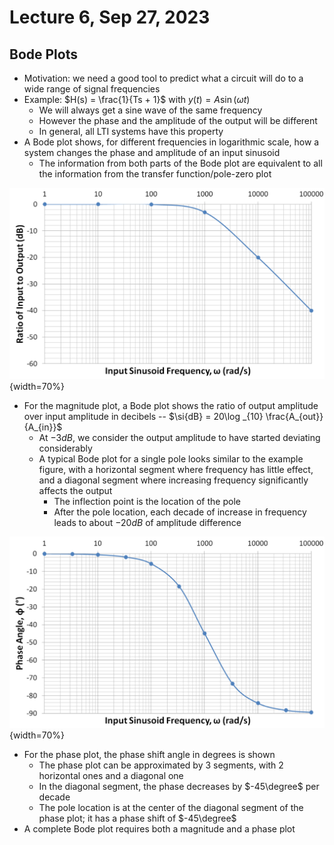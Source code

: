 # Lecture 6, Sep 27, 2023

## Bode Plots

* Motivation: we need a good tool to predict what a circuit will do to a wide range of signal frequencies
* Example: $H(s) = \frac{1}{Ts + 1}$ with $y(t) = A\sin(\omega t)$
	* We will always get a sine wave of the same frequency
	* However the phase and the amplitude of the output will be different
	* In general, all LTI systems have this property
* A Bode plot shows, for different frequencies in logarithmic scale, how a system changes the phase and amplitude of an input sinusoid
	* The information from both parts of the Bode plot are equivalent to all the information from the transfer function/pole-zero plot

![Magnitude Bode plot for the example transfer function.](imgs/lec6_1.png){width=70%}

* For the magnitude plot, a Bode plot shows the ratio of output amplitude over input amplitude in decibels -- $\si{dB} = 20\log _{10} \frac{A_{out}}{A_{in}}$
	* At $-3\si{dB}$, we consider the output amplitude to have started deviating considerably
	* A typical Bode plot for a single pole looks similar to the example figure, with a horizontal segment where frequency has little effect, and a diagonal segment where increasing frequency significantly affects the output
		* The inflection point is the location of the pole
		* After the pole location, each decade of increase in frequency leads to about $-20\si{dB}$ of amplitude difference

![Phase Bode plot for the example transfer function.](imgs/lec6_2.png){width=70%}

* For the phase plot, the phase shift angle in degrees is shown
	* The phase plot can be approximated by 3 segments, with 2 horizontal ones and a diagonal one
	* In the diagonal segment, the phase decreases by $-45\degree$ per decade
	* The pole location is at the center of the diagonal segment of the phase plot; it has a phase shift of $-45\degree$
* A complete Bode plot requires both a magnitude and a phase plot

